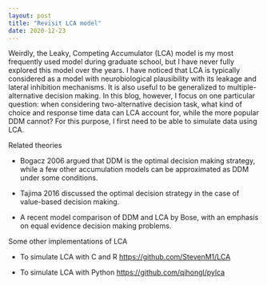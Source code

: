 ```yaml
---
layout: post
title: "Revisit LCA model"
date: 2020-12-23
---
```


Weirdly, the Leaky, Competing Accumulator (LCA) model is my most frequently used model during graduate school, but I have never fully explored this model over the years. I have noticed that LCA is typically considered as a model with neurobiological plausibility with its leakage and lateral inhibition mechanisms. It is also useful to be generalized to multiple-alternative decision making. In this blog, however, I focus on one particular question: when considering two-alternative decision task, what kind of choice and response time data can LCA account for, while the more popular DDM cannot? For this purpose, I first need to be able to simulate data using LCA.

Related theories

- Bogacz 2006 argued that DDM is the optimal decision making strategy, while a few other accumulation models can be approximated as DDM under some conditions. 

- Tajima 2016 discussed the optimal decision strategy in the case of value-based decision making. 

- A recent model comparison of DDM and LCA by Bose, with an emphasis on equal evidence decision making problems.


Some other implementations of LCA

- To simulate LCA with C and R
https://github.com/StevenM1/LCA

- To simulate LCA with Python
https://github.com/qihongl/pylca
